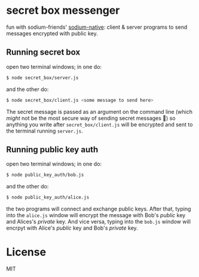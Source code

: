 # secret box messenger
fun with sodium-friends'
[sodium-native](https://github.com/sodium-friends/sodium-native):
client & server programs to send messages encrypted with public key.

## Running secret box
open two terminal windows; in one do:

```bash
$ node secret_box/server.js
```

and the other do:
```bash
$ node secret_box/client.js <some message to send here>
```
The secret message is passed as an argument on the command line (which _might_
not be the most secure way of sending secret messages :eyes:)
so anything you write after `secret_box/client.js` will be encrypted
and sent to the terminal running `server.js`.

## Running public key auth
open two terminal windows; in one do:
```bash
$ node public_key_auth/bob.js
```

and the other do:
```bash
$ node public_key_auth/alice.js
```

the two programs will connect and exchange public keys. After that, typing into
the `alice.js` window will encrypt the message with Bob's *public* key and
Alices's *private* key. And vice versa, typing into the `bob.js` window will
encrpyt with Alice's *public* key and Bob's *private* key.

# License
MIT
